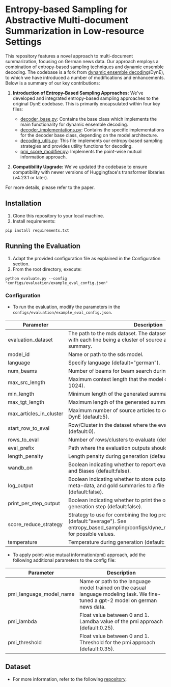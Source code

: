 # Entropy-based Sampling for Abstractive Multi-document Summarization in Low-resource Settings

This repository features a novel approach to multi-document summarization, focusing on German news data. Our approach employs a combination of entropy-based sampling techniques and dynamic ensemble decoding.
The codebase is a fork from [dynamic ensemble decoding](https://github.com/chrishokamp/dynamic-transformer-ensembles)(DynE), to which we have
introduced a number of modifications and enhancements. Below is a summary of our key contributions:

1. **Introduction of Entropy-Based Sampling Approaches:** We've developed and integrated entropy-based sampling approaches to the original DynE codebase. This is primarily encapsulated within four key files:
    - [decoder_base.py](entropy_based_sampling%2Fdecoder_base.py): Contains the base class which implements the main functionality for dynamic ensemble decoding.
    - [decoder_implementations.py](entropy_based_sampling%2Fdecoder_implementations.py): Contains the specific implementations for the decoder base class, depending on the model architecture.
    - [decoding_utils.py](entropy_based_sampling%2Fdecoding_utils.py): This file implements our entropy-based sampling strategies and provides utility functions for decoding.
    - [pmi_score_modifier.py](entropy_based_sampling%2Fpoint_wise_mutual_information%2Fpmi_score_modifier.py): Implements the point-wise mutual information approach.

2. **Compatibility Upgrade:** We've updated the codebase to ensure compatibility with newer versions of Huggingface's transformer libraries (v4.23.1 or later).

For more details, please refer to the paper.

## Installation

1. Clone this repository to your local machine.
2. Install requirements:

```
pip install requirements.txt
```

## Running the Evaluation

1. Adapt the provided configuration file as explained in the Configuration section.
2. From the root directory, execute:

```
python evaluate.py --config "configs/evaluation/example_eval_config.json"
```

### Configuration

- To run the evaluation, modify the parameters in the ```configs/evaluation/example_eval_config.json```.

| Parameter               | Description                                                                                                                                                                 |
|-------------------------|-----------------------------------------------------------------------------------------------------------------------------------------------------------------------------|
| evaluation_dataset      | The path to the mds dataset. The dataset should be in jsonl format with each line being a cluster of source articles and a gold summary.                                    |
| model_id                | Name or path to the sds model.                                                                                                                                              |
| language                | Specify language (default="german").                                                                                                                                        |
| num_beams               | Number of beams for beam search during decoding.                                                                                                                            |
| max_src_length          | Maximum context length that the model can process (default: 1024).                                                                                                          |
| min_length              | Minimum length of the generated summary.                                                                                                                                    |
| max_tgt_length          | Maximum length of the generated summary.                                                                                                                                    |
| max_articles_in_cluster | Maximum number of source articles to consider when applying DynE (default:5).                                                                                               |
| start_row_to_eval       | Row/Cluster in the dataset where the evaluation should start (default:0).                                                                                                   |
| rows_to_eval            | Number of rows/clusters to evaluate (default:-1).                                                                                                                           |
| eval_prefix             | Path where the evaluation outputs should be stored.                                                                                                                         |
| length_penalty          | Length penalty during generation (default:2).                                                                                                                               |
| wandb_on                | Boolean indicating whether to report evaluation results to Weights and Biases (default:false).                                                                              |
| log_output              | Boolean indicating whether to store output summaries, decoding meta-data, and gold summaries to a file specified in eval_prefix (default:false).                            |
| print_per_step_output   | Boolean indicating whether to print the output tokens at each generation step (default:false).                                                                              |
| score_reduce_strategy   | Strategy to use for combining the log probabilities during DynE (default:"average"). See entropy_based_sampling/configs/dyne_reduce_strategy_names.txt for possible values. |
| temperature             | Temperature during generation (default: 1).                                                                                                                                 |

- To apply point-wise mutual information(pmi) approach, add the following additional parameters to the config file:

| Parameter               | Description                                                                                                                       |
|-------------------------|-----------------------------------------------------------------------------------------------------------------------------------|
| pmi_language_model_name | Name or path to the language model trained on the casual language modeling task. We fine-tuned a gpt-2 model on german news data. |
| pmi_lambda              | Float value between 0 and 1. Lamdba value of the pmi approach (default:0.25).                                                     |
| pmi_threshold           | Float value between 0 and 1. Threshold for the pmi approach (default:0.35).                                                       |

## Dataset

- For more information, refer to the following [repository](https://github.com/mediatechnologycenter/Multi-GeNews).
  
  

